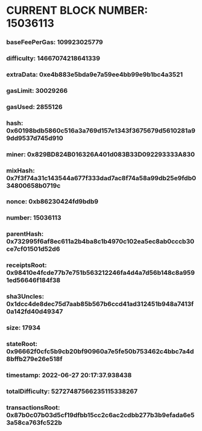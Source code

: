 # CURRENT BLOCK NUMBER: 15036113

### baseFeePerGas: 109923025779
### difficulty: 14667074218641339
### extraData: 0xe4b883e5bda9e7a59ee4bb99e9b1bc4a3521
### gasLimit: 30029266
### gasUsed: 2855126
### hash: 0x60198bdb5860c516a3a769d157e1343f3675679d5610281a99dd9537d745d910
### miner: 0x829BD824B016326A401d083B33D092293333A830
### mixHash: 0x7f3f74a31c143544a677f333dad7ac8f74a58a99db25e9fdb034800658b0719c
### nonce: 0xb86230424fd9bdb9
### number: 15036113
### parentHash: 0x732995f6af8ec611a2b4ba8c1b4970c102ea5ec8ab0cccb30ce7cf01501d52d6
### receiptsRoot: 0x98410e4fcde77b7e751b563212246fa4d4a7d56b148c8a9591ed56646f184f38
### sha3Uncles: 0x1dcc4de8dec75d7aab85b567b6ccd41ad312451b948a7413f0a142fd40d49347
### size: 17934
### stateRoot: 0x96662f0cfc5b9cb20bf90960a7e5fe50b753462c4bbc7a4d8bffb279e26e518f
### timestamp: 2022-06-27 20:17:37.938438
### totalDifficulty: 52727487566235115338267
### transactionsRoot: 0x87b0c07b03d5cf19dfbb15cc2c6ac2cdbb277b3b9efada6e53a58ca763fc522b
